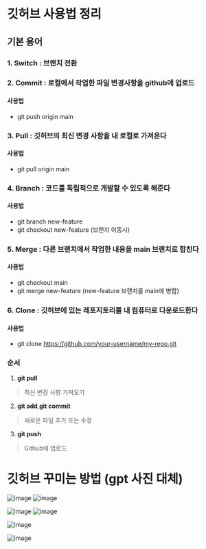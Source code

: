 # 깃허브 사용법 정리

## 기본 용어

### 1. Switch : 브랜치 전환

### 2. Commit : 로컬에서 작업한 파일 변경사항을 github에 업로드

#### 사용법 
- git push origin main

### 3. Pull : 깃허브의 최신 변경 사항을 내 로컬로 가져온다

#### 사용법 
- git pull origin main

### 4. Branch : 코드를 독립적으로 개발할 수 있도록 해준다

#### 사용법 

- git branch new-feature
- git checkout new-feature (브랜치 이동시)

### 5. Merge : 다른 브랜치에서 작업한 내용을 main 브랜치로 합친다

#### 사용법 

- git checkout  main
- git merge new-feature (new-feature 브랜치를 main에 병합)

### 6. Clone : 깃허브에 있는 레포지토리를 내 컴퓨터로 다운로드한다

#### 사용법

- git clone https://github.com/your-username/my-repo.git

### 순서
1. **git pull**
> 최신 변경 사항 가져오기
 
2. **git add**,**git commit**
> 새로운 파일 추가 또는 수정

3. **git push**
> Github에 업로드


# 깃허브 꾸미는 방법 (gpt 사진 대체)

![image](https://github.com/user-attachments/assets/90e1d70a-d311-4e99-8582-aa6e3c0dfa9b)
![image](https://github.com/user-attachments/assets/3cee5b29-55e6-477f-aceb-bb0c47a43a57)

![image](https://github.com/user-attachments/assets/2005b006-6330-4181-a86d-a1593ccaa540)
![image](https://github.com/user-attachments/assets/f22a7fe9-d88e-4b08-899e-46b98fd499b4)

![image](https://github.com/user-attachments/assets/7d2c3778-9fbb-4182-ac45-137607b03795)

![image](https://github.com/user-attachments/assets/82e4deb7-7dee-4cb7-94a1-6894fc39e108)








